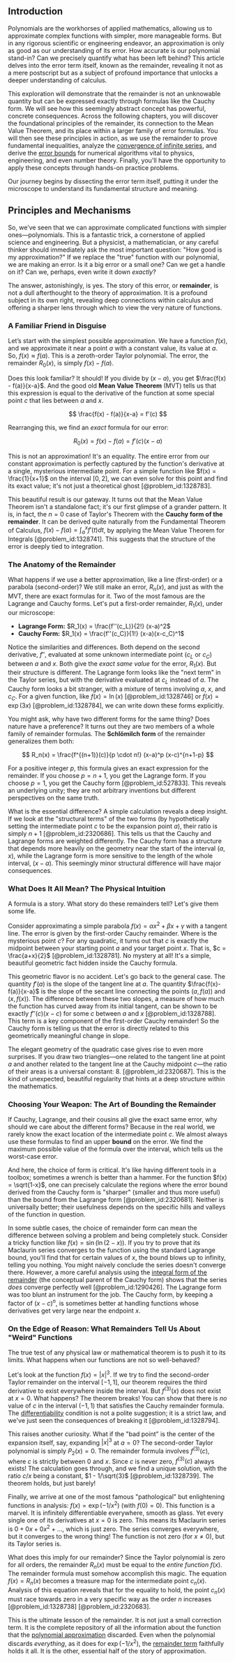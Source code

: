 ## Introduction
Polynomials are the workhorses of applied mathematics, allowing us to approximate complex functions with simpler, more manageable forms. But in any rigorous scientific or engineering endeavor, an approximation is only as good as our understanding of its error. How accurate is our polynomial stand-in? Can we precisely quantify what has been left behind? This article delves into the error term itself, known as the remainder, revealing it not as a mere postscript but as a subject of profound importance that unlocks a deeper understanding of calculus.

This exploration will demonstrate that the remainder is not an unknowable quantity but can be expressed exactly through formulas like the Cauchy form. We will see how this seemingly abstract concept has powerful, concrete consequences. Across the following chapters, you will discover the foundational principles of the remainder, its connection to the Mean Value Theorem, and its place within a larger family of error formulas. You will then see these principles in action, as we use the remainder to prove fundamental inequalities, analyze the [convergence of infinite series](@article_id:157410), and derive the [error bounds](@article_id:139394) for numerical algorithms vital to physics, engineering, and even number theory. Finally, you'll have the opportunity to apply these concepts through hands-on practice problems.

Our journey begins by dissecting the error term itself, putting it under the microscope to understand its fundamental structure and meaning.

## Principles and Mechanisms

So, we’ve seen that we can approximate complicated functions with simpler ones—polynomials. This is a fantastic trick, a cornerstone of applied science and engineering. But a physicist, a mathematician, or any careful thinker should immediately ask the most important question: "How good is my approximation?" If we replace the "true" function with our polynomial, we are making an error. Is it a big error or a small one? Can we get a handle on it? Can we, perhaps, even write it down *exactly*?

The answer, astonishingly, is yes. The story of this error, or **remainder**, is not a dull afterthought to the theory of approximation. It is a profound subject in its own right, revealing deep connections within calculus and offering a sharper lens through which to view the very nature of functions.

### A Familiar Friend in Disguise

Let’s start with the simplest possible approximation. We have a function $f(x)$, and we approximate it near a point $a$ with a constant value, its value at $a$. So, $f(x) \approx f(a)$. This is a zeroth-order Taylor polynomial. The error, the remainder $R_0(x)$, is simply $f(x) - f(a)$.

Does this look familiar? It should! If you divide by $(x-a)$, you get $\frac{f(x) - f(a)}{x-a}$. And the good old **Mean Value Theorem** (MVT) tells us that this expression is equal to the derivative of the function at some special point $c$ that lies between $a$ and $x$.

$$ \frac{f(x) - f(a)}{x-a} = f'(c) $$

Rearranging this, we find an *exact* formula for our error:

$$ R_0(x) = f(x) - f(a) = f'(c)(x-a) $$

This is not an approximation! It's an equality. The entire error from our constant approximation is perfectly captured by the function's derivative at a single, mysterious intermediate point. For a simple function like $f(x) = \frac{1}{x+1}$ on the interval $[0, 2]$, we can even solve for this point and find its exact value; it's not just a theoretical ghost [@problem_id:1328783].

This beautiful result is our gateway. It turns out that the Mean Value Theorem isn't a standalone fact; it's our first glimpse of a grander pattern. It is, in fact, the $n=0$ case of Taylor's Theorem with the **Cauchy form of the remainder**. It can be derived quite naturally from the Fundamental Theorem of Calculus, $f(x)-f(a) = \int_a^x f'(t) dt$, by applying the Mean Value Theorem for Integrals [@problem_id:1328741]. This suggests that the structure of the error is deeply tied to integration.

### The Anatomy of the Remainder

What happens if we use a better approximation, like a line (first-order) or a parabola (second-order)? We still make an error, $R_n(x)$, and just as with the MVT, there are exact formulas for it. Two of the most famous are the Lagrange and Cauchy forms. Let's put a first-order remainder, $R_1(x)$, under our microscope:

- **Lagrange Form:** $R_1(x) = \frac{f''(c_L)}{2!} (x-a)^2$
- **Cauchy Form:** $R_1(x) = \frac{f''(c_C)}{1!} (x-a)(x-c_C)^1$

Notice the similarities and differences. Both depend on the second derivative, $f''$, evaluated at some unknown intermediate point ($c_L$ or $c_C$) between $a$ and $x$. Both give the *exact same value* for the error, $R_1(x)$. But their structure is different. The Lagrange form looks like the "next term" in the Taylor series, but with the derivative evaluated at $c_L$ instead of $a$. The Cauchy form looks a bit stranger, with a mixture of terms involving $a$, $x$, and $c_C$. For a given function, like $f(x) = \ln(x)$ [@problem_id:1328746] or $f(x) = \exp(3x)$ [@problem_id:1328784], we can write down these forms explicitly.

You might ask, why have two different forms for the same thing? Does nature have a preference? It turns out they are two members of a whole family of remainder formulas. The **Schlömilch form** of the remainder generalizes them both:

$$ R_n(x) = \frac{f^{(n+1)}(c)}{p \cdot n!} (x-a)^p (x-c)^{n+1-p} $$

For a positive integer $p$, this formula gives an exact expression for the remainder. If you choose $p=n+1$, you get the Lagrange form. If you choose $p=1$, you get the Cauchy form [@problem_id:527833]. This reveals an underlying unity; they are not arbitrary inventions but different perspectives on the same truth.

What is the essential difference? A simple calculation reveals a deep insight. If we look at the "structural terms" of the two forms (by hypothetically setting the intermediate point $c$ to be the expansion point $a$), their ratio is simply $n+1$ [@problem_id:2320686]. This tells us that the Cauchy and Lagrange forms are weighted differently. The Cauchy form has a structure that depends more heavily on the geometry near the start of the interval $(a, x)$, while the Lagrange form is more sensitive to the length of the whole interval, $(x-a)$. This seemingly minor structural difference will have major consequences.

### What Does It All Mean? The Physical Intuition

A formula is a story. What story do these remainders tell? Let's give them some life.

Consider approximating a simple parabola $f(x) = \alpha x^2 + \beta x + \gamma$ with a tangent line. The error is given by the first-order Cauchy remainder. Where is the mysterious point $c$? For any quadratic, it turns out that $c$ is exactly the midpoint between your starting point $a$ and your target point $x$. That is, $c = \frac{a+x}{2}$ [@problem_id:1328781]. No mystery at all! It's a simple, beautiful geometric fact hidden inside the Cauchy formula.

This geometric flavor is no accident. Let's go back to the general case. The quantity $f'(a)$ is the slope of the tangent line at $a$. The quantity $\frac{f(x)-f(a)}{x-a}$ is the slope of the secant line connecting the points $(a, f(a))$ and $(x, f(x))$. The difference between these two slopes, a measure of how much the function has curved away from its initial tangent, can be shown to be exactly $f''(c)(x-c)$ for some $c$ between $a$ and $x$ [@problem_id:1328788]. This term is a key component of the first-order Cauchy remainder! So the Cauchy form is telling us that the error is directly related to this geometrically meaningful change in slope.

The elegant geometry of the quadratic case gives rise to even more surprises. If you draw two triangles—one related to the tangent line at point $a$ and another related to the tangent line at the Cauchy midpoint $c$—the ratio of their areas is a universal constant: 8. [@problem_id:2320687]. This is the kind of unexpected, beautiful regularity that hints at a deep structure within the mathematics.

### Choosing Your Weapon: The Art of Bounding the Remainder

If Cauchy, Lagrange, and their cousins all give the exact same error, why should we care about the different forms? Because in the real world, we rarely know the exact location of the intermediate point $c$. We almost always use these formulas to find an upper **bound** on the error. We find the maximum possible value of the formula over the interval, which tells us the worst-case error.

And here, the choice of form is critical. It's like having different tools in a toolbox; sometimes a wrench is better than a hammer. For the function $f(x) = \sqrt{1-x}$, one can precisely calculate the regions where the error bound derived from the Cauchy form is "sharper" (smaller and thus more useful) than the bound from the Lagrange form [@problem_id:2320681]. Neither is universally better; their usefulness depends on the specific hills and valleys of the function in question.

In some subtle cases, the choice of remainder form can mean the difference between solving a problem and being completely stuck. Consider a tricky function like $f(x) = \sin(\ln(2-x))$. If you try to prove that its Maclaurin series converges to the function using the standard Lagrange bound, you'll find that for certain values of $x$, the bound blows up to infinity, telling you nothing. You might naively conclude the series doesn't converge there. However, a more careful analysis using the [integral form of the remainder](@article_id:160617) (the conceptual parent of the Cauchy form) shows that the series *does* converge perfectly well [@problem_id:1290426]. The Lagrange form was too blunt an instrument for the job. The Cauchy form, by keeping a factor of $(x-c)^n$, is sometimes better at handling functions whose derivatives get very large near the endpoint $x$.

### On the Edge of Reason: What Remainders Tell Us About "Weird" Functions

The true test of any physical law or mathematical theorem is to push it to its limits. What happens when our functions are not so well-behaved?

Let's look at the function $f(x)=|x|^3$. If we try to find the second-order Taylor remainder on the interval $[-1, 1]$, our theorem requires the third derivative to exist everywhere inside the interval. But $f^{(3)}(x)$ does not exist at $x=0$. What happens? The theorem breaks! You can show that there is *no* value of $c$ in the interval $(-1, 1)$ that satisfies the Cauchy remainder formula. The [differentiability](@article_id:140369) condition is not a polite suggestion; it is a strict law, and we've just seen the consequences of breaking it [@problem_id:1328794].

This raises another curiosity. What if the "bad point" is the center of the expansion itself, say, expanding $|x|^3$ at $a=0$? The second-order Taylor polynomial is simply $P_2(x) = 0$. The remainder formula involves $f^{(3)}(c)$, where $c$ is strictly between $0$ and $x$. Since $c$ is never zero, $f^{(3)}(c)$ always exists! The calculation goes through, and we find a unique solution, with the ratio $c/x$ being a constant, $1 - 1/\sqrt{3}$ [@problem_id:1328739]. The theorem holds, but just barely!

Finally, we arrive at one of the most famous "pathological" but enlightening functions in analysis: $f(x) = \exp(-1/x^2)$ (with $f(0)=0$). This function is a marvel. It is infinitely differentiable everywhere, smooth as glass. Yet every single one of its derivatives at $x=0$ is zero. This means its Maclaurin series is $0 + 0x + 0x^2 + \dots$, which is just zero. The series converges everywhere, but it converges to the wrong thing! The function is not zero (for $x \neq 0$), but its Taylor series is.

What does this imply for our remainder? Since the Taylor polynomial is zero for all orders, the remainder $R_n(x)$ must be equal to the *entire function* $f(x)$. The remainder formula must somehow accomplish this magic. The equation $f(x) = R_n(x)$ becomes a treasure map for the intermediate point $c_n(x)$. Analysis of this equation reveals that for the equality to hold, the point $c_n(x)$ must race towards zero in a very specific way as the order $n$ increases [@problem_id:1328738] [@problem_id:2320683].

This is the ultimate lesson of the remainder. It is not just a small correction term. It is the complete repository of all the information about the function that the [polynomial approximation](@article_id:136897) discarded. Even when the polynomial discards *everything*, as it does for $\exp(-1/x^2)$, the [remainder term](@article_id:159345) faithfully holds it all. It is the other, essential half of the story of approximation.